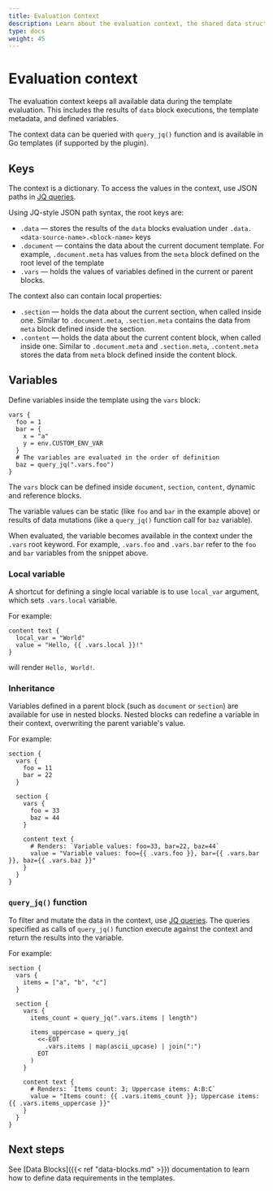 ```yaml
---
title: Evaluation Context
description: Learn about the evaluation context, the shared data structure that holds data available for the blocks the Fabric configuration language files.
type: docs
weight: 45
---
```


# Evaluation context

The evaluation context keeps all available data during the template evaluation. This includes the
results of `data` block executions, the template metadata, and defined variables.

The context data can be queried with `query_jq()` function and is available in Go templates (if
supported by the plugin).

## Keys

The context is a dictionary. To access the values in the context, use JSON paths in [JQ queries](https://jqlang.github.io/jq/manual/).

Using JQ-style JSON path syntax, the root keys are:

- `.data` — stores the results of the `data` blocks evaluation under
  `.data.<data-source-name>.<block-name>` keys
- `.document` — contains the data about the current document template. For example, `.document.meta`
  has values from the `meta` block defined on the root level of the template
- `.vars` — holds the values of variables defined in the current or parent blocks.

The context also can contain local properties:
- `.section` — holds the data about the current section, when called inside one. Similar to
  `.document.meta`, `.section.meta` contains the data from `meta` block defined inside the section.
- `.content` — holds the data about the current content block, when called inside one. Similar to
  `.document.meta` and `.section.meta`, `.content.meta` stores the data from `meta` block defined
  inside the content block.

## Variables

Define variables inside the template using the `vars` block:

```hcl
vars {
  foo = 1
  bar = {
    x = "a"
    y = env.CUSTOM_ENV_VAR
  }
  # The variables are evaluated in the order of definition
  baz = query_jq(".vars.foo")
}
```

The `vars` block can be defined inside `document`, `section`, `content`, dynamic and reference blocks.

The variable values can be static (like `foo` and `bar` in the example above) or results of data mutations
(like a `query_jq()` function call for `baz` variable).

When evaluated, the variable becomes available in the context under the `.vars` root keyword.
For example, `.vars.foo` and `.vars.bar` refer to the `foo` and `bar` variables from the snippet
above.

### Local variable

A shortcut for defining a single local variable is to use `local_var` argument, which sets
`.vars.local` variable.

For example:

```hcl
content text {
  local_var = "World"
  value = "Hello, {{ .vars.local }}!"
}
```

will render `Hello, World!`.

### Inheritance

Variables defined in a parent block (such as `document` or `section`) are available for use in nested
blocks. Nested blocks can redefine a variable in their context, overwriting the parent variable's
value.

For example:

```hcl
section {
  vars {
    foo = 11
    bar = 22
  }

  section {
    vars {
      foo = 33
      baz = 44
    }

    content text {
      # Renders: `Variable values: foo=33, bar=22, baz=44`
      value = "Variable values: foo={{ .vars.foo }}, bar={{ .vars.bar }}, baz={{ .vars.baz }}"
    }
  }
}
```

### `query_jq()` function

To filter and mutate the data in the context, use [JQ queries](https://jqlang.github.io/jq/manual/).
The queries specified as calls of `query_jq()` function execute against the context and return the
results into the variable.

For example:

```hcl
section {
  vars {
    items = ["a", "b", "c"]
  }

  section {
    vars {
      items_count = query_jq(".vars.items | length")

      items_uppercase = query_jq(
        <<-EOT
          .vars.items | map(ascii_upcase) | join(":")
        EOT
      )
    }

    content text {
      # Renders: `Items count: 3; Uppercase items: A:B:C`
      value = "Items count: {{ .vars.items_count }}; Uppercase items: {{ .vars.items_uppercase }}"
    }
  }
}
```

## Next steps

See [Data Blocks]({{< ref "data-blocks.md" >}}) documentation to learn how to define data requirements in the templates.

